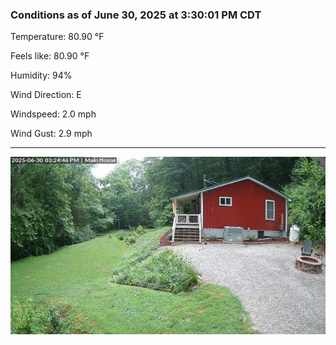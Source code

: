 ### Conditions as of June 30, 2025 at 3:30:01 PM CDT 

Temperature: 80.90 &deg;F

Feels like: 80.90 &deg;F

Humidity: 94%

Wind Direction: E

Windspeed: 2.0 mph

Wind Gust: 2.9 mph

---

<img src="./images/latest.jpeg"/>


